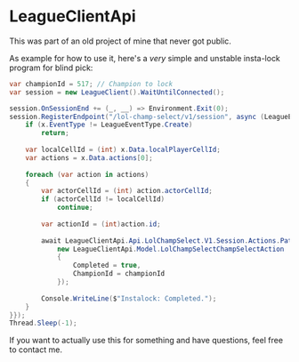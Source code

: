 LeagueClientApi
===============
This was part of an old project of mine that never got public.

As example for how to use it, here's a *very* simple and unstable insta-lock program for blind pick:
```cs
var championId = 517; // Champion to lock
var session = new LeagueClient().WaitUntilConnected();

session.OnSessionEnd += (_, __) => Environment.Exit(0);
session.RegisterEndpoint("/lol-champ-select/v1/session", async (LeagueEvent x) => {
    if (x.EventType != LeagueEventType.Create)
        return;
    
    var localCellId = (int) x.Data.localPlayerCellId;
    var actions = x.Data.actions[0];
    
    foreach (var action in actions)
    {
        var actorCellId = (int) action.actorCellId;
        if (actorCellId != localCellId)
            continue;
        
        var actionId = (int)action.id;
    
        await LeagueClientApi.Api.LolChampSelect.V1.Session.Actions.Patch(session, actionId,
            new LeagueClientApi.Model.LolChampSelectChampSelectAction
            {
                Completed = true,
                ChampionId = championId
            });
    
        Console.WriteLine($"Instalock: Completed.");
    }
}});
Thread.Sleep(-1);
```

If you want to actually use this for something and have questions, feel free to contact me.